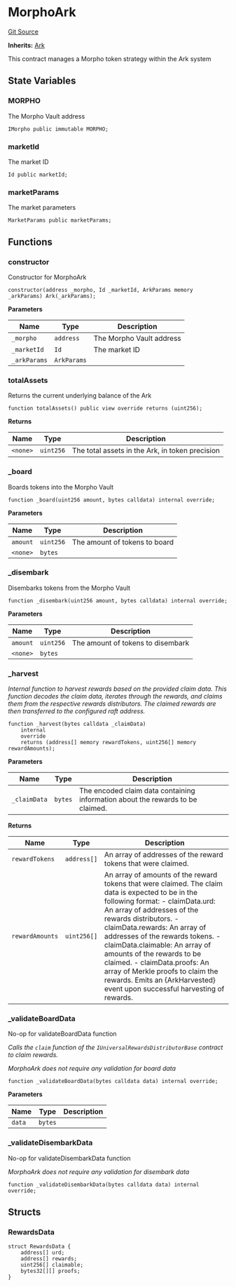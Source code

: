 # MorphoArk
[Git Source](https://github.com/OasisDEX/summer-earn-protocol/blob/02b633fc64591288020c32f3fcb6421ab62209d5/src/contracts/arks/MorphoArk.sol)

**Inherits:**
[Ark](/src/contracts/Ark.sol/abstract.Ark.md)

This contract manages a Morpho token strategy within the Ark system


## State Variables
### MORPHO
The Morpho Vault address


```solidity
IMorpho public immutable MORPHO;
```


### marketId
The market ID


```solidity
Id public marketId;
```


### marketParams
The market parameters


```solidity
MarketParams public marketParams;
```


## Functions
### constructor

Constructor for MorphoArk


```solidity
constructor(address _morpho, Id _marketId, ArkParams memory _arkParams) Ark(_arkParams);
```
**Parameters**

|Name|Type|Description|
|----|----|-----------|
|`_morpho`|`address`|The Morpho Vault address|
|`_marketId`|`Id`|The market ID|
|`_arkParams`|`ArkParams`||


### totalAssets

Returns the current underlying balance of the Ark


```solidity
function totalAssets() public view override returns (uint256);
```
**Returns**

|Name|Type|Description|
|----|----|-----------|
|`<none>`|`uint256`|The total assets in the Ark, in token precision|


### _board

Boards tokens into the Morpho Vault


```solidity
function _board(uint256 amount, bytes calldata) internal override;
```
**Parameters**

|Name|Type|Description|
|----|----|-----------|
|`amount`|`uint256`|The amount of tokens to board|
|`<none>`|`bytes`||


### _disembark

Disembarks tokens from the Morpho Vault


```solidity
function _disembark(uint256 amount, bytes calldata) internal override;
```
**Parameters**

|Name|Type|Description|
|----|----|-----------|
|`amount`|`uint256`|The amount of tokens to disembark|
|`<none>`|`bytes`||


### _harvest

*Internal function to harvest rewards based on the provided claim data.
This function decodes the claim data, iterates through the rewards, and claims them
from the respective rewards distributors. The claimed rewards are then transferred
to the configured raft address.*


```solidity
function _harvest(bytes calldata _claimData)
    internal
    override
    returns (address[] memory rewardTokens, uint256[] memory rewardAmounts);
```
**Parameters**

|Name|Type|Description|
|----|----|-----------|
|`_claimData`|`bytes`|The encoded claim data containing information about the rewards to be claimed.|

**Returns**

|Name|Type|Description|
|----|----|-----------|
|`rewardTokens`|`address[]`|An array of addresses of the reward tokens that were claimed.|
|`rewardAmounts`|`uint256[]`|An array of amounts of the reward tokens that were claimed. The claim data is expected to be in the following format: - claimData.urd: An array of addresses of the rewards distributors. - claimData.rewards: An array of addresses of the rewards tokens. - claimData.claimable: An array of amounts of the rewards to be claimed. - claimData.proofs: An array of Merkle proofs to claim the rewards. Emits an {ArkHarvested} event upon successful harvesting of rewards.|


### _validateBoardData

No-op for validateBoardData function

*Calls the `claim` function of the `IUniversalRewardsDistributorBase` contract to claim rewards.*

*MorphoArk does not require any validation for board data*


```solidity
function _validateBoardData(bytes calldata data) internal override;
```
**Parameters**

|Name|Type|Description|
|----|----|-----------|
|`data`|`bytes`||


### _validateDisembarkData

No-op for validateDisembarkData function

*MorphoArk does not require any validation for disembark data*


```solidity
function _validateDisembarkData(bytes calldata data) internal override;
```

## Structs
### RewardsData

```solidity
struct RewardsData {
    address[] urd;
    address[] rewards;
    uint256[] claimable;
    bytes32[][] proofs;
}
```

